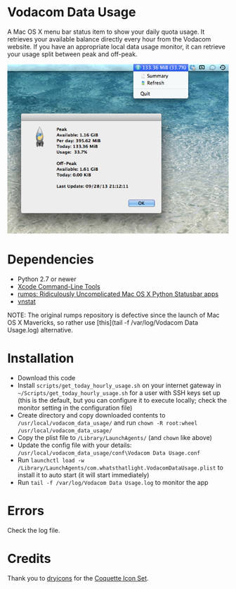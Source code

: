 Vodacom Data Usage
==================

A Mac OS X menu bar status item to show your daily quota usage. It retrieves your available balance directly every hour from the Vodacom website. If you have an appropriate local data usage monitor, it can retrieve your usage split between peak and off-peak.

![Screen shot of app](images/screen_shot.png "Screen shot of app")

# Dependencies
* Python 2.7 or newer
* [Xcode Command-Line Tools](https://developer.apple.com/xcode/)
* [rumps: Ridiculously Uncomplicated Mac OS X Python Statusbar apps](https://github.com/jaredks/rumps)
* [vnstat](http://humdi.net/vnstat/)

NOTE: The original rumps repository is defective since the launch of Mac OS X Mavericks, so rather use [this](tail -f /var/log/Vodacom Data Usage.log) alternative. 

# Installation
* Download this code
* Install `scripts/get_today_hourly_usage.sh` on your internet gateway in `~/Scripts/get_today_hourly_usage.sh` for a user with SSH keys set up (this is the default, but you can configure it to execute locally; check the monitor setting in the configuration file)
* Create directory and copy downloaded contents to `/usr/local/vodacom_data_usage/` and run `chown -R root:wheel /usr/local/vodacom_data_usage/`
* Copy the plist file to `/Library/LaunchAgents/` (and `chown` like above)
* Update the config file with your details: `/usr/local/vodacom_data_usage/conf\Vodacom Data Usage.conf`
* Run `launchctl load -w /Library/LaunchAgents/com.whatsthatlight.VodacomDataUsage.plist` to install it to auto start (it will start immediately)
* Run `tail -f /var/log/Vodacom Data Usage.log` to monitor the app

# Errors
Check the log file.

# Credits
Thank you to [dryicons](http://dryicons.com/) for the [Coquette Icon Set](http://dryicons.com/free-icons/preview/coquette-icons-set/).
